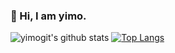 ### 👋  Hi, I am yimo.   
![yimogit's github stats](https://github-readme-stats.vercel.app/api?username=yimogit&show_icons=true&theme=vue3)
[![Top Langs](https://github-readme-stats.vercel.app/api/top-langs/?username=yimogit&layout=compact)](https://github.com/anuraghazra/github-readme-stats)
